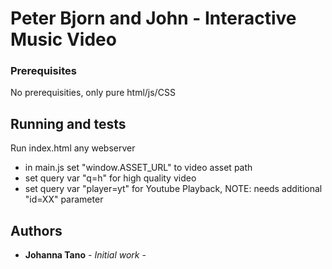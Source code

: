 # Peter Bjorn and John - Interactive Music Video

### Prerequisites
No prerequisities, only pure html/js/CSS

## Running and tests
Run index.html any webserver
* in main.js set "window.ASSET_URL" to video asset path
* set query var "q=h" for high quality video
* set query var "player=yt" for Youtube Playback, NOTE: needs additional "id=XX" parameter

## Authors

* **Johanna Tano** - *Initial work* - 

